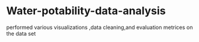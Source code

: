 # Water-potability-data-analysis
performed various visualizations ,data cleaning,and evaluation metrices on the data set
